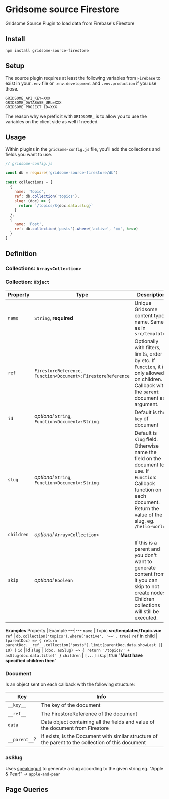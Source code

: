 # Gridsome source Firestore
Gridsome Source Plugin to load data from Firebase's Firestore

## Install

  `npm install gridsome-source-firestore`

## Setup

The source plugin requires at least the following variables from `Firebase` to exist in your `.env` file or `.env.development` and `.env.production` if you use those.

```env
GRIDSOME_API_KEY=XXX
GRIDSOME_DATABASE_URL=XXX
GRIDSOME_PROJECT_ID=XXX
```

The reason why we prefix it with `GRIDSOME_` is to allow you to use the variables on the client side as well if needed.


## Usage

Within plugins in the `gridsome-config.js` file, you'll add the collections and fields you want to use.

```javascript:title=gridsome-config.js
// gridsome-config.js

const db = require('gridsome-source-firestore/db')

const collections = [
  {
    name: 'Topic',
    ref: db.collection('topics'),
    slug: (doc) => {
      return `/topics/${doc.data.slug}`
    }
  },
  {
    name: 'Post',
    ref: db.collection('posts').where('active', '==', true)
  }
]
```

## Definition

### Collections: `Array<Collection>`

### Collection: `Object`

Property | Type | Description
---|---|---
`name` | `String`, **required** | Unique Gridsome content type name. Same as in `src/templates`
`ref` | `FirestoreReference`, `Function<Document>:FirestoreReference` | Optionally with filters, limits, order by etc. If `Function`, it is only allowed on children. Callback with the `parent` document as argument.
`id` | *optional* `String`, `Function<Document>:String` | Default is the `key` of document | Name of field on the document to use as id || `Function`: Callback function on each document. Return the value of the id.
`slug` | *optional* `String`, `Function<Document>:String` | Default is `slug` field. Otherwise name the field on the document to use. If `Function`: Callback function on each document. Return the value of the slug. eg. `/hello-world`
`children` | *optional* `Array<Collection>`
`skip` | *optional* `Boolean` | If this is a parent and you don't want to generate content from it you can skip to not create nodes. Children collections will still be executed.

**Examples**
Property | Example
---|---
`name` | Topic **src/templates/Topic.vue**
`ref` | `db.collection('topics').where('active', '==', true)`
`ref` in child | `(parentDoc) => { return parentDoc.__ref__.collection('posts').limit(parentDoc.data.showLast || 10) }`
`id` | id
`slug` | `(doc, asSlug) => { return '/topics/' + asSlug(doc.data.title)' }`
`children` | `[...]`
`skip`| true "**Must have specified children then**"

### Document

Is an object sent on each callback with the following structure:

Key | Info
---|---
`__key__` | The key of the document
`__ref__` | The FirestoreReference of the document
`data` | Data object containing all the fields and value of the document from Firestore
`__parent__`? | If exists, is the Document with similar structure of the parent to the collection of this document

### asSlug

Uses [speakingurl](https://pid.github.io/speakingurl/) to generate a slug according to the given string eg. "Apple & Pear!" -> `apple-and-pear`

## Page Queries

